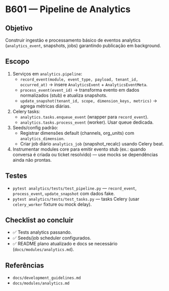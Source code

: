 # B601 — Pipeline de Analytics

## Objetivo
Construir ingestão e processamento básico de eventos analytics (`analytics_event`, snapshots, jobs) garantindo publicação em background.

## Escopo
1. Serviços em `analytics.pipeline`:
   - `record_event(module, event_type, payload, tenant_id, occurred_at)` → insere `AnalyticsEvent` + `AnalyticsEventMeta`.
   - `process_event(event_id)` → transforma evento em dados normalizados (stub) e atualiza snapshots.
   - `update_snapshot(tenant_id, scope, dimension_keys, metrics)` → agrega métricas diárias.
2. Celery tasks:
   - `analytics.tasks.enqueue_event` (wrapper para `record_event`).
   - `analytics.tasks.process_event` (worker). Usar queue dedicada.
3. Seeds/config padrão:
   - Registrar dimensões default (channels, org_units) com `analytics_dimension`.
   - Criar job diário `analytics_job` (snapshot_recalc) usando Celery beat.
4. Instrumentar modules core para emitir evento stub (ex.: quando conversa é criada ou ticket resolvido) — use mocks se dependências ainda não prontas.

## Testes
- `pytest analytics/tests/test_pipeline.py` — `record_event`, `process_event`, `update_snapshot` com dados fake.
- `pytest analytics/tests/test_tasks.py` — tasks Celery (usar `celery_worker` fixture ou mock delay).

## Checklist ao concluir
- ✅ Tests analytics passando.
- ✅ Seeds/job scheduler configurados.
- ✅ README plano atualizado e docs se necessário (`docs/modules/analytics.md`).

## Referências
- `docs/development_guidelines.md`
- `docs/modules/analytics.md`
